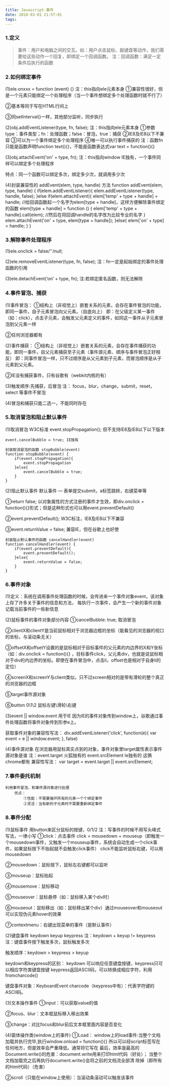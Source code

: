 ```yaml
---
title: Javascript-事件
date: 2018-03-01 21:57:01
tags:
---
```

### 1.定义
> 事件：用户和电脑之间的交互。如：用户点击鼠标、敲键盘等动作，我们需要给这些动作一个回复，即绑定一个回调函数。
    注：回调函数：满足一定条件后执行的函数

### 2.如何绑定事件

(1)ele.onxxx = function (event) {}    注：this指向ele元素本身
   ①兼容性很好，但是一个元素只能绑定一个处理程序（当一个事件想绑定多个处理函数时就不行了）
   
   ②基本等同于写在HTML行间上
         
   ③同setInterval()一样，其他部分监听，同步执行
<!-- more -->
(2)obj.addEventListener(type, fn, false);    注：this指向ele元素本身
   ①参数type：事件类型；fn：处理函数；false：冒泡，true：捕获
   ②IE8及IE8以下不兼容
   ③可以为一个事件绑定多个处理程序
   ④唯一可以执行事件捕获的
      注：函数fn只能是函数声明function text(){}，不能是函数表达式var text = function(){}

(3)obj.attachEvent('on' + type, fn);    注：this指向window
   IE独有，一个事件同样可以绑定多个处理程序
    
   特点：同一个函数可以绑定多次，绑定多少次，就调用多少次

(4)封装兼容性的 addEvent(elem, type, handle) 方法
    function addEvent(elem, type, handle) {
        if(elem.addEventListener){
            elem.addEventListener(type, handle, false);
        }else if(elem.attachEvent){
            elem['temp' + type + handle] = handle;    //给回调函数起一个名字为elem[type + handle]，这样方便解除事件绑定的函数
            elem[type + handle] = function () {
                elem['temp' + type + handle].call(elem);   //然后在将回调handle的名字改为比较专业的名字
            }
            elem.attachEvent('on' + type, elem[type + handle]);
        }else{
            elem['on' + type] = handle;
        }
    }

### 3.解除事件处理程序

(1)ele.onclick = false/''/null;

(2)ele.removeEventListener(type, fn, false);
   注：fn一定是起始绑定的事件处理函数的引用

(3)ele.detachEvent(‘on’ + type, fn);
   注:若绑定匿名函数，则无法解除

### 4.事件冒泡、捕获

(1)事件冒泡：
  ①结构上（非视觉上）嵌套关系的元素，会存在事件冒泡的功能，即同一事件，自子元素冒泡向父元素。（自底向上）
   即：在父级定义某一事件（如：click），点击子元素，会触发父元素定义的事件，如同这一事件从子元素冒泡到父元素一样
  
  ②任何浏览器都有

(2)事件捕获：
  ①结构上（非视觉上）嵌套关系的元素，会存在事件捕获的功能，即同一事件，自父元素捕获至子元素（事件源元素、顺序与事件冒泡正好相反）
   即：同事件冒泡一样，只不过顺序是从父元素到子元素，而冒泡顺序是从子元素到父元素。
  
  ②IE没有捕获事件，只有谷歌有（webkit内核的有）

(3)触发顺序:先捕获，后冒泡
    注： focus，blur，change，submit，reset，select 等事件不冒泡

(4)冒泡和捕获只能二选一，不能同时存在

### 5.取消冒泡和阻止默认事件

(1)取消冒泡
    W3C标准 event.stopPropagation(); 但不支持IE8及IE8以下以下版本

    event.cancelBubble = true; IE独有

    封装取消冒泡的函数 stopBubble(event)
    function stopBubble(event) {
        if(event.stopPropagation){
            event.stopPropagation
        }else{
            event.cancelBubble = true;
        }
    }

(2)阻止默认事件
  默认事件 — 表单提交submit，a标签跳转，右键菜单等
  
  ①return false; 以对象属性的方式注册的事件才生效，即div.onclick = function(){}形式；但是这种形式也可以用event.preventDefault()

  ②event.preventDefault(); W3C标注，IE8及IE8以下不兼容

  ③event.returnValue = false; 兼容IE，但在谷歌上也好使

    封装阻止默认事件的函数 cancelHandler(event)
    function cancelHandler(event) {
        if(event.preventDefault){
            event.preventDefault();
        }else{
            event.returnValue = false;
        }
    }

### 6.事件对象

(1)定义：系统在调用事件处理函数的时候，会传进来一个事件对象event，该对象上存了许多关于事件的信息和方法，
        每执行一次事件，会产生一个新的事件对象记载当前事件的一些新信息

(2)鼠标事件的事件对象部分内容
  ①cancelBubble: true; 取消冒泡 

  ②clientX和clientY是当前鼠标相对于浏览器边框的坐标（能看见的浏览器的视口的坐标，与滚动条无关）
  
  ③offsetX和offsetY设置的是鼠标相对于目标事件的父元素的内边界的X和Y坐标（如：div.onclick = function(){} ，目标事件click，父元素div，也就是说鼠标相对于div的内边界的坐标。即使在事件冒泡中，点击li，offset也是相对于自身li的定位）
  
  ④screenX和screenY与client类似，只不过screen相对的是带有滑轮的整个真正的浏览器的边框
  
  ⑤target事件源对象
  
  ⑥button  0\1\2  鼠标左键\滑轮\右键

(3)event || window.event 用于IE
   因为IE的事件对象传到window上，谷歌通过事件处理函数将事件对象传到形参e上。
   
   获取事件对象的兼容性写法：
        div.addEventListener('click', function(e){
            var event = e || window.event;
        }, false)

(4)事件源对象
    在浏览器用鼠标真实点到的对象，事件对象里target属性表示事件源对象是谁
        注：event.target   火狐独有的
            event.srcElement  Ie独有的
            这俩chrome都有
        兼容性写法：
            var target = event.target || event.srcElement;

### 7.事件委托机制
    利用事件冒泡，和事件源对象进行处理
        优点：
            ①性能：不需要循环所有的元素一个个绑定事件
            ②灵活：当有新的子元素时不需要重新绑定事件

### 8.事件分配

(1)鼠标事件
用button来区分鼠标的按键，0/1/2
      注：写事件的时候不用写头峰式写法，一律小写
①click：点击事件
   click = mousedown + mouseup（即触发一个mousedown事件，又触发一个mouseup事件，系统会自动生成一个click事件，如果鼠标按下不抬起就不会触发click事件）
   click不能监听鼠标右键，可以用mousedown

②mousedown：鼠标按下，鼠标左右键都可以监听

③mouseup：鼠标抬起

④mousemove：鼠标移动

⑤mouseover：鼠标悬停（如：鼠标移入某个div时）

⑥mouseout：鼠标移出（如：鼠标移出某个div）通过mouseover和mouseout可以实现伪元素hover的效果

⑦contextmenu：右键出现菜单的事件（是默认事件）

(2)键盘事件
keydown keyup keypress
     注：keydown + keyup != keypress
     注：键盘事件按下触发多次，鼠标触发多次
  
  触发顺序：keydown > keypress > keyup
  
  keydown和keypress的区别：
      keydown 可以响应任意键盘按键，keypress只可以相应字符类键盘按键
      keypress返回ASCII码，可以转换成相应字符，利用fromcharcode()

键盘事件对象：KeyboardEvent
    charcode（keypress中有）：代表字符键的ASCII码。

(3)文本操作事件
①input：可以获取value的值
       
②focus、blur：文本框鼠标移入移出效果

③change：对比focus和blur前后文本框里面内容是否变化

(4)窗体操作类(window上的事件)
①Load：
   window上的load事件:当整个文档加载并执行完毕,执行window.onload = function(){}
          所以可以经script标签写在任何地方，但是效率会严重降低。通常将它写在
          最后，效率是最高的
       Document.write()的危害：document.write用来打印html代码（好处）；
           当整个文档加载完之后再执行document.write()会将之前的文档流全部清
           除掉（即所有的html代码）（危害）

②scroll（只能在window上使用）：当滚动条滚动可以触发该事件
